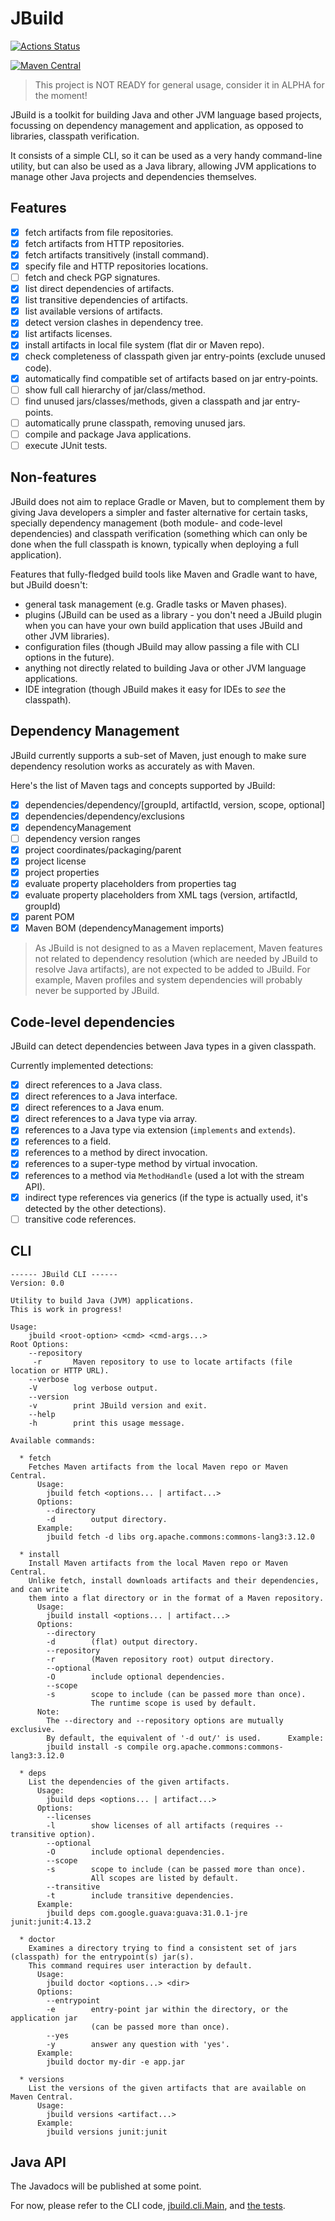 # JBuild

[![Actions Status](https://github.com/renatoathaydes/jbuild/workflows/Build%20And%20Test%20on%20All%20OSs/badge.svg)](https://github.com/renatoathaydes/jbuild/actions)

[![Maven Central](https://img.shields.io/maven-central/v/com.athaydes.jbuild/jbuild.svg?label=Maven%20Central)](https://search.maven.org/search?q=g:%22com.athaydes.jbuild%22%20AND%20a:%22jbuild%22)

> This project is NOT READY for general usage, consider it in ALPHA for the moment!

JBuild is a toolkit for building Java and other JVM language based projects, focussing on dependency management and
application, as opposed to libraries, classpath verification.

It consists of a simple CLI, so it can be used as a very handy command-line utility, but can also be used as a Java
library, allowing JVM applications to manage other Java projects and dependencies themselves.

## Features

- [x] fetch artifacts from file repositories.
- [x] fetch artifacts from HTTP repositories.
- [x] fetch artifacts transitively (install command).
- [x] specify file and HTTP repositories locations.
- [ ] fetch and check PGP signatures.
- [x] list direct dependencies of artifacts.
- [x] list transitive dependencies of artifacts.
- [x] list available versions of artifacts.
- [x] detect version clashes in dependency tree.
- [x] list artifacts licenses.
- [x] install artifacts in local file system (flat dir or Maven repo).
- [x] check completeness of classpath given jar entry-points (exclude unused code).
- [x] automatically find compatible set of artifacts based on jar entry-points.
- [ ] show full call hierarchy of jar/class/method.
- [ ] find unused jars/classes/methods, given a classpath and jar entry-points.
- [ ] automatically prune classpath, removing unused jars.
- [ ] compile and package Java applications.
- [ ] execute JUnit tests.

## Non-features

JBuild does not aim to replace Gradle or Maven, but to complement them by giving Java developers a simpler and faster
alternative for certain tasks, specially dependency management (both module- and code-level dependencies)
and classpath verification (something which can only be done when the full classpath is known, typically when
deploying a full application).

Features that fully-fledged build tools like Maven and Gradle want to have, but JBuild doesn't:

* general task management (e.g. Gradle tasks or Maven phases).
* plugins (JBuild can be used as a library - you don't need a JBuild plugin when you can have your own build 
  application that uses JBuild and other JVM libraries).
* configuration files (though JBuild may allow passing a file with CLI options in the future).
* anything not directly related to building Java or other JVM language applications.
* IDE integration (though JBuild makes it easy for IDEs to _see_ the classpath).

## Dependency Management

JBuild currently supports a sub-set of Maven, just enough to make sure dependency resolution works
as accurately as with Maven.

Here's the list of Maven tags and concepts supported by JBuild:

- [x] dependencies/dependency/[groupId, artifactId, version, scope, optional]
- [x] dependencies/dependency/exclusions
- [x] dependencyManagement
- [ ] dependency version ranges
- [x] project coordinates/packaging/parent
- [x] project license
- [x] project properties
- [x] evaluate property placeholders from properties tag 
- [x] evaluate property placeholders from XML tags (version, artifactId, groupId)
- [x] parent POM
- [x] Maven BOM (dependencyManagement imports)

> As JBuild is not designed to as a Maven replacement, Maven features
  not related to dependency resolution (which are needed by JBuild to resolve Java artifacts),
  are not expected to be added to JBuild. For example, Maven profiles and system dependencies will
  probably never be supported by JBuild.

## Code-level dependencies

JBuild can detect dependencies between Java types in a given classpath.

Currently implemented detections:

- [x] direct references to a Java class.
- [x] direct references to a Java interface.
- [x] direct references to a Java enum.
- [x] direct references to a Java type via array.
- [x] references to a Java type via extension (`implements` and `extends`).
- [x] references to a field.
- [x] references to a method by direct invocation.
- [x] references to a super-type method by virtual invocation.
- [x] references to a method via `MethodHandle` (used a lot with the stream API).
- [x] indirect type references via generics (if the type is actually used, it's detected by the other detections).
- [ ] transitive code references.

## CLI

```
------ JBuild CLI ------
Version: 0.0

Utility to build Java (JVM) applications.
This is work in progress!

Usage:
    jbuild <root-option> <cmd> <cmd-args...> 
Root Options:
    --repository
     -r       Maven repository to use to locate artifacts (file location or HTTP URL).
    --verbose
    -V        log verbose output.
    --version
    -v        print JBuild version and exit.
    --help
    -h        print this usage message.

Available commands:

  * fetch
    Fetches Maven artifacts from the local Maven repo or Maven Central.
      Usage:
        jbuild fetch <options... | artifact...>
      Options:
        --directory
        -d        output directory.
      Example:
        jbuild fetch -d libs org.apache.commons:commons-lang3:3.12.0

  * install
    Install Maven artifacts from the local Maven repo or Maven Central.
    Unlike fetch, install downloads artifacts and their dependencies, and can write
    them into a flat directory or in the format of a Maven repository.
      Usage:
        jbuild install <options... | artifact...>
      Options:
        --directory
        -d        (flat) output directory.
        --repository
        -r        (Maven repository root) output directory.
        --optional
        -O        include optional dependencies.
        --scope
        -s        scope to include (can be passed more than once).
                  The runtime scope is used by default.
      Note:
        The --directory and --repository options are mutually exclusive.
        By default, the equivalent of '-d out/' is used.      Example:
        jbuild install -s compile org.apache.commons:commons-lang3:3.12.0

  * deps
    List the dependencies of the given artifacts.
      Usage:
        jbuild deps <options... | artifact...>
      Options:
        --licenses
        -l        show licenses of all artifacts (requires --transitive option).
        --optional
        -O        include optional dependencies.
        --scope
        -s        scope to include (can be passed more than once).
                  All scopes are listed by default.
        --transitive
        -t        include transitive dependencies.
      Example:
        jbuild deps com.google.guava:guava:31.0.1-jre junit:junit:4.13.2

  * doctor
    Examines a directory trying to find a consistent set of jars (classpath) for the entrypoint(s) jar(s).
    This command requires user interaction by default.
      Usage:
        jbuild doctor <options...> <dir>
      Options:
        --entrypoint
        -e        entry-point jar within the directory, or the application jar
                  (can be passed more than once).
        --yes
        -y        answer any question with 'yes'.
      Example:
        jbuild doctor my-dir -e app.jar

  * versions
    List the versions of the given artifacts that are available on Maven Central.
      Usage:
        jbuild versions <artifact...>
      Example:
        jbuild versions junit:junit
```

## Java API

The Javadocs will be published at some point.

For now, please refer to the CLI code, [jbuild.cli.Main](src/main/java/jbuild/cli/Main.java),
and [the tests](src/test/java/jbuild/).
